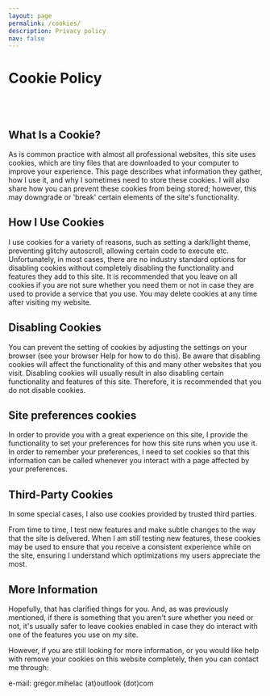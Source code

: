 ```yaml
---
layout: page
permalink: /cookies/
description: Privacy policy
nav: false
---
```


# Cookie Policy 

<br>
<br>



## What Is a Cookie?

As is common practice with almost all professional websites, this site uses cookies, which are tiny files that are downloaded to your computer to improve your experience. This page describes what information they gather, how I use it, and why I sometimes need to store these cookies. I will also share how you can prevent these cookies from being stored; however, this may downgrade or 'break' certain elements of the site's functionality.

## How I Use Cookies

I use cookies for a variety of reasons, such as setting a dark/light theme, preventing glitchy autoscroll, allowing certain code to execute etc. Unfortunately, in most cases, there are no industry standard options for disabling cookies without completely disabling the functionality and features they add to this site. It is recommended that you leave on all cookies if you are not sure whether you need them or not in case they are used to provide a service that you use. You may delete cookies at any time after visiting my website.

## Disabling Cookies

You can prevent the setting of cookies by adjusting the settings on your browser (see your browser Help for how to do this). Be aware that disabling cookies will affect the functionality of this and many other websites that you visit. Disabling cookies will usually result in also disabling certain functionality and features of this site. Therefore, it is recommended that you do not disable cookies.

## Site preferences cookies

In order to provide you with a great experience on this site, I provide the functionality to set your preferences for how this site runs when you use it. In order to remember your preferences, I need to set cookies so that this information can be called whenever you interact with a page affected by your preferences.

## Third-Party Cookies

In some special cases, I also use cookies provided by trusted third parties.

From time to time, I test new features and make subtle changes to the way that the site is delivered. When I am still testing new features, these cookies may be used to ensure that you receive a consistent experience while on the site, ensuring I understand which optimizations my users appreciate the most.

## More Information

Hopefully, that has clarified things for you. And, as was previously mentioned, if there is something that you aren't sure whether you need or not, it's usually safer to leave cookies enabled in case they do interact with one of the features you use on my site.

However, if you are still looking for more information, or you would like help with remove your cookies on this website completely, then you can contact me through:

e-mail: gregor.mihelac (at)outlook (dot)com